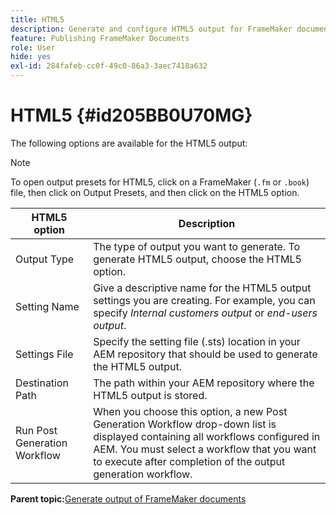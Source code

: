 ```yaml
---
title: HTML5
description: Generate and configure HTML5 output for FrameMaker documents in AEM Guides.
feature: Publishing FrameMaker Documents
role: User
hide: yes
exl-id: 284fafeb-cc0f-49c0-86a3-3aec7418a632
---
```

# HTML5 {#id205BB0U70MG}

The following options are available for the HTML5 output:

>[!NOTE]
>
> To open output presets for HTML5, click on a FrameMaker \(`.fm` or `.book`\) file, then click on Output Presets, and then click on the HTML5 option.

|HTML5 option|Description|
|------------|-----------|
|Output Type|The type of output you want to generate. To generate HTML5 output, choose the HTML5 option.|
|Setting Name|Give a descriptive name for the HTML5 output settings you are creating. For example, you can specify *Internal customers output* or *end-users output*.|
|Settings File|Specify the setting file \(.sts\) location in your AEM repository that should be used to generate the HTML5 output.|
|Destination Path|The path within your AEM repository where the HTML5 output is stored.|
|Run Post Generation Workflow|When you choose this option, a new Post Generation Workflow drop-down list is displayed containing all workflows configured in AEM. You must select a workflow that you want to execute after completion of the output generation workflow.|

**Parent topic:**[Generate output of FrameMaker documents](fm-output-generatation.md)
